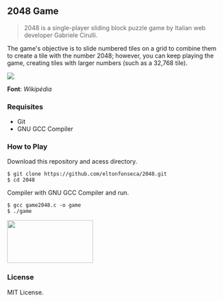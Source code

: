 ## 2048 Game
> 2048 is a single-player sliding block puzzle game by Italian web developer Gabriele Cirulli.

The game's objective is to slide numbered tiles on a grid to combine them to create a tile with the number 2048; however, you can keep playing the game, creating tiles with larger numbers (such as a 32,768 tile).

<img src="https://upload.wikimedia.org/wikipedia/commons/6/64/2048_Screenshot.png">

<b>Font</b>: <i>Wikipédia</i>

### Requisites

- Git
- GNU GCC Compiler

### How to Play

Download this repository and acess directory.

```
$ git clone https://github.com/eltonfonseca/2048.git
$ cd 2048
```
Compiler with GNU GCC Compiler and run.

```
$ gcc game2048.c -o game
$ ./game
```
<img src="https://image.ibb.co/kwSzW6/Screenshot_from_2018_02_02_18_13_57.png" width=200 height=100>

### License 

MIT License.
